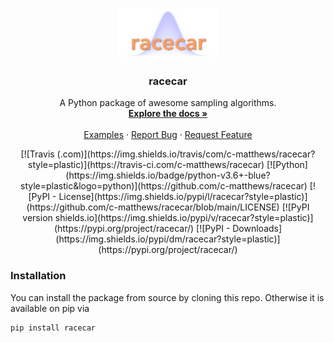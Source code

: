 <!-- PROJECT LOGO -->
<br />
<p align="center">
  <a href="https://github.com/c-matthews/racecar#readme">
    <img src="img/logo.png" alt="Logo" width="160" height="80">
  </a>

  <h3 align="center">racecar</h3>

  <p align="center">
    A Python package of awesome sampling algorithms.
    <br />
    <a href="https://github.com/c-matthews/racecar#readme"><strong>Explore the docs »</strong></a>
    <br />
    <br />
    <a href="https://github.com/c-matthews/racecar#readme">Examples</a>
    ·
    <a href="https://github.com/c-matthews/racecar/issues">Report Bug</a>
    ·
    <a href="https://github.com/c-matthews/racecar/issues">Request Feature</a>
  </p>
</p>

<p align="center">
[![Travis (.com)](https://img.shields.io/travis/com/c-matthews/racecar?style=plastic)](https://travis-ci.com/c-matthews/racecar)
[![Python](https://img.shields.io/badge/python-v3.6+-blue?style=plastic&logo=python)](https://github.com/c-matthews/racecar)
[![PyPI - License](https://img.shields.io/pypi/l/racecar?style=plastic)](https://github.com/c-matthews/racecar/blob/main/LICENSE)
[![PyPI version shields.io](https://img.shields.io/pypi/v/racecar?style=plastic)](https://pypi.org/project/racecar/)
[![PyPI - Downloads](https://img.shields.io/pypi/dm/racecar?style=plastic)](https://pypi.org/project/racecar/)
</p>

### Installation

You can install the package from source by cloning this repo. Otherwise it is available on pip via

    pip install racecar
